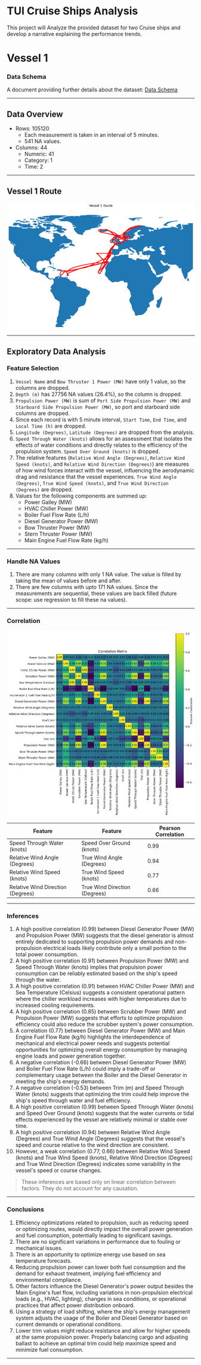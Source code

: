 # TUI Cruise Ships Analysis
This project will Analyze the provided dataset for two Cruise ships and develop a narrative explaining the performance trends.

# Vessel 1

### Data Schema
A document providing further details about the dataset: [Data Schema](./data/schema.pdf)

---

## Data Overview

- Rows: 105120
    - Each measurement is taken in an interval of 5 minutes.
    - 541 NA values.
- Columns: 44
    - Numeric: 41
    - Category: 1
    - Time: 2

---

## Vessel 1 Route

![vessel 1 route](./assets/vessel1_route.png)

---

## Exploratory Data Analysis

### Feature Selection
1. ``Vessel Name`` and ``Bow Thruster 1 Power (MW)`` have only 1 value, so the columns are dropped.
2. ``Depth (m)`` has 27756 NA values (26.4%), so the column is dropped.
3. ``Propulsion Power (MW)`` is sum of ``Port Side Propulsion Power (MW)`` and ``Starboard Side Propulsion Power (MW)``, so port and starboard side columns are dropped.
4. Since each record is with 5 minute interval, ``Start Time``, ``End Time``, and ``Local Time (h)`` are dropped.
5. ``Longitude (Degrees)``, ``Latitude (Degrees)`` are dropped from the analysis.
6. ``Speed Through Water (knots)`` allows for an assessment that isolates the effects of water conditions and directly relates to the efficiency of the propulsion system. ``Speed Over Ground (knots)`` is dropped.
7. The relative features (``Relative Wind Angle (Degrees)``, ``Relative Wind Speed (knots)``, and ``Relative Wind Direction (Degrees)``) are measures of how wind forces interact with the vessel, influencing the aerodynamic drag and resistance that the vessel experiences. ``True Wind Angle (Degrees)``, ``True Wind Speed (knots)``, and ``True Wind Direction (Degrees)`` are dropped.
8. Values for the following components are summed up:
    - Power Galley (MW)
    - HVAC Chiller Power (MW)
    - Boiler Fuel Flow Rate (L/h)
    - Diesel Generator Power (MW)
    - Bow Thruster Power (MW)
    - Stern Thruster Power (MW)
    - Main Engine Fuel Flow Rate (kg/h)

---

### Handle NA Values
1. There are many columns with only 1 NA value. The value is filled by taking the mean of values before and after.
2. There are few columns with upto 171 NA values. Since the measurements are sequential, these values are back filled (future scope: use regression to fill these na values).

---

### Correlation

![correlation matrix](./assets/correlation_matrix.png)

| Feature | Feature | Pearson Correlation |
| --- | --- | --- |
| Speed Through Water (knots) | Speed Over Ground (knots) | 0.99 |
| Relative Wind Angle (Degrees) | True Wind Angle (Degrees) | 0.94 |
| Relative Wind Speed (knots) | True Wind Speed (knots) | 0.77 |
| Relative Wind Direction (Degrees) | True Wind Direction (Degrees) | 0.66 |

---

### Inferences

1. A high positive correlation (0.99) between Diesel Generator Power (MW) and Propulsion Power (MW) suggests that the diesel generator is almost entirely dedicated to supporting propulsion power demands and non-propulsion electrical loads likely contribute only a small portion to the total power consumption. 
2. A high positive correlation (0.91) between Propulsion Power (MW) and Speed Through Water (knots) implies that propulsion power consumption can be reliably estimated based on the ship's speed through the water. 
3. A high positive correlation (0.91) between HVAC Chiller Power (MW) and Sea Temperature (Celsius) suggests a consistent operational pattern where the chiller workload increases with higher temperatures due to increased cooling requirements.
4. A high positive correlation (0.85) between Scrubber Power (MW) and Propulsion Power (MW) suggests that efforts to optimize propulsion efficiency could also reduce the scrubber system's power consumption.
5. A correlation (0.77) between Diesel Generator Power (MW) and Main Engine Fuel Flow Rate (kg/h) highlights the interdependence of mechanical and electrical power needs and suggests potential opportunities for optimizing overall energy consumption by managing engine loads and power generation together.
6. A negative correlation (-0.66) between Diesel Generator Power (MW) and Boiler Fuel Flow Rate (L/h) could imply a trade-off or complementary usage between the Boiler and the Diesel Generator in meeting the ship's energy demands.
7. A negative correlation (-0.53) between Trim (m) and Speed Through Water (knots) suggests that optimizing the trim could help improve the ship's speed through water and fuel efficiency.
8. A high positive correlation (0.99) between Speed Through Water (knots) and Speed Over Ground (knots) suggests that the water currents or tidal effects experienced by the vessel are relatively minimal or stable over time.
9. A high positive correlation (0.94) between Relative Wind Angle (Degrees) and True Wind Angle (Degrees) suggests that the vessel's speed and course relative to the wind direction are consistent.
10. However, a weak correlation (0.77, 0.66) between Relative Wind Speed (knots) and True Wind Speed (knots), Relative Wind Direction (Degrees) and True Wind Direction (Degrees) indicates some variability in the vessel's speed or course changes.
> These inferences are based only on linear correlation between factors. They do not account for any causation.

---

### Conclusions

1. Efficiency optimizations related to propulsion, such as reducing speed or optimizing routes, would directly impact the overall power generation and fuel consumption, potentially leading to significant savings.
2. There are no significant variations in performance due to fouling or mechanical issues.
3. There is an opportunity to optimize energy use based on sea temperature forecasts.
4. Reducing propulsion power can lower both fuel consumption and the demand for exhaust treatment, implying fuel efficiency and environmental compliance.
5. Other factors influence the Diesel Generator's power output besides the Main Engine's fuel flow, including variations in non-propulsion electrical loads (e.g., HVAC, lighting), changes in sea conditions, or operational practices that affect power distribution onboard.
6. Using a strategy of load shifting, where the ship's energy management system adjusts the usage of the Boiler and Diesel Generator based on current demands or operational conditions.
7. Lower trim values might reduce resistance and allow for higher speeds at the same propulsion power. Properly balancing cargo and adjusting ballast to achieve an optimal trim could help maximize speed and minimize fuel consumption.

---